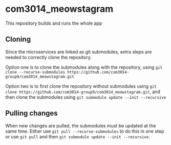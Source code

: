 # com3014_meowstagram
This repository builds and runs the whole app

## Cloning
Since the microservices are linked as git submodules, extra steps are needed to correctly clone the repository.

Option one is to clone the submodules along with the repository, using `git clone --recurse-submodules https://github.com/com3014-group9/com3014_meowstagram.git`

Option two is to first clone the repository without submodules using `git clone https://github.com/com3014-group9/com3014_meowstagram.git`, and then clone the submodules using `git submodule update --init --recursive`

## Pulling changes
When new changes are pulled, the submodules must be updated at the same time. Either use `git pull --recurse-submodules` to do this in one step or use `git pull` and then `git submodule update --init --recursive`.